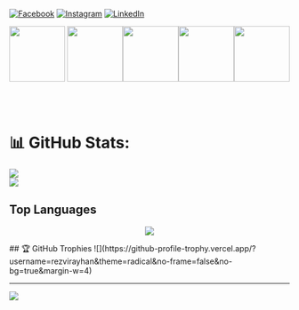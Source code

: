 
[![Facebook](https://img.shields.io/badge/Facebook-%231877F2.svg?logo=Facebook&logoColor=white)](https://www.facebook.com/devrezvirayhan) [![Instagram](https://img.shields.io/badge/Instagram-%23E4405F.svg?logo=Instagram&logoColor=white)](https://instagram.com/rezvirayhan2002) [![LinkedIn](https://img.shields.io/badge/LinkedIn-%230077B5.svg?logo=linkedin&logoColor=white)](https://linkedin.com/in/rezvirayhan) 

<p align="center">
  <img src="https://media3.giphy.com/media/ln7z2eWriiQAllfVcn/200w.webp" width="100">  
  <img src="https://i.giphy.com/media/eNAsjO55tPbgaor7ma/200w.webp" width="100"><img src="https://media3.giphy.com/media/kdFc8fubgS31b8DsVu/giphy.webp" width="100"><img src="https://i.giphy.com/media/KzJkzjggfGN5Py6nkT/200.webp" width="100"><img src="https://i.giphy.com/media/IdyAQJVN2kVPNUrojM/200.webp" width="100">
</p>
<br>
<br>    


# 📊 GitHub Stats:
![](https://github-readme-stats.vercel.app/api?username=rezvirayhan&theme=dark&hide_border=false&include_all_commits=true&count_private=true)<br/>
![](https://github-readme-streak-stats.herokuapp.com/?user=rezvirayhan&theme=dark&hide_border=false)<br/>

## Top Languages

<p align="center">
  <img src="https://github-readme-stats.vercel.app/api/top-langs/?username=rezvirayhan&theme=gruvbox&stroke=f53b3b&card_width=500&bg_color=0d1117">
</p>
## 🏆 GitHub Trophies
![](https://github-profile-trophy.vercel.app/?username=rezvirayhan&theme=radical&no-frame=false&no-bg=true&margin-w=4)

---

[![](https://visitcount.itsvg.in/api?id=hmathir&icon=0&color=0)](https://visitcount.itsvg.in)
